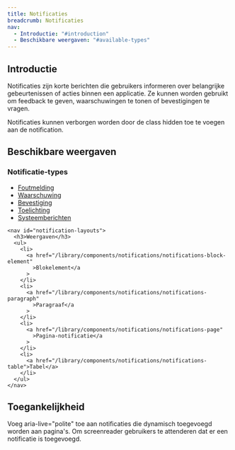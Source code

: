 ```yaml
---
title: Notificaties
breadcrumb: Notificaties
nav:
  - Introductie: "#introduction"
  - Beschikbare weergaven: "#available-types"
---
```


<h2 id="introduction">Introductie</h2>

Notificaties zijn korte berichten die gebruikers informeren over belangrijke
gebeurtenissen of acties binnen een applicatie. Ze kunnen worden gebruikt om
feedback te geven, waarschuwingen te tonen of bevestigingen te vragen.

Notificaties kunnen verborgen worden door de class hidden toe te voegen aan de notification.

<section id="available-types">
  <h2>Beschikbare weergaven</h2>
  <div class="column-2">
    <nav id="notification-types">
      <h3>Notificatie-types</h3>
      <ul>
        <li>
          <a href="/library/components/notifications/notification-error"
            >Foutmelding</a
          >
        </li>
        <li>
          <a href="/library/components/notifications/notification-warning"
            >Waarschuwing</a
          >
        </li>
        <li>
          <a href="/library/components/notifications/notification-confirmation"
            >Bevestiging</a
          >
        </li>
        <li>
          <a href="/library/components/notifications/notification-explanation"
            >Toelichting</a
          >
        </li>
        <li>
          <a href="/library/components/notifications/notification-system-message"
            >Systeemberichten</a
          >
        </li>
      </ul>
    </nav>

    <nav id="notification-layouts">
      <h3>Weergaven</h3>
      <ul>
        <li>
          <a href="/library/components/notifications/notifications-block-element"
            >Blokelement</a
          >
        </li>
        <li>
          <a href="/library/components/notifications/notifications-paragraph"
            >Paragraaf</a
          >
        </li>
        <li>
          <a href="/library/components/notifications/notifications-page"
            >Pagina-notificatie</a
          >
        </li>
        <li>
          <a href="/library/components/notifications/notifications-table">Tabel</a>
        </li>
      </ul>
    </nav>

  </div>
</section>

## Toegankelijkheid

Voeg aria-live="polite" toe aan notificaties die dynamisch toegevoegd worden aan pagina's. Om screenreader gebruikers te attenderen dat er een notificatie is toegevoegd.
